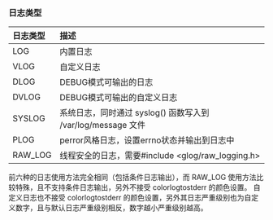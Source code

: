 ### 日志类型

| 日志类型 | 描述                                                         |
| :------- | :----------------------------------------------------------- |
| LOG      | 内置日志                                                     |
| VLOG     | 自定义日志                                                   |
| DLOG     | DEBUG模式可输出的日志                                        |
| DVLOG    | DEBUG模式可输出的自定义日志                                  |
| SYSLOG   | 系统日志，同时通过 syslog() 函数写入到 /var/log/message 文件 |
| PLOG     | perror风格日志，设置errno状态并输出到日志中                  |
| RAW_LOG  | 线程安全的日志，需要#include <glog/raw_logging.h>            |

前六种的日志使用方法完全相同（包括条件日志输出），而 RAW_LOG 使用方法比较特殊，且不支持条件日志输出，另外不接受 colorlogtostderr 的颜色设置。
自定义日志也不接受 colorlogtostderr 的颜色设置，另外其日志严重级别也为自定义数字，且与默认日志严重级别相反，数字越小严重级别越高。

